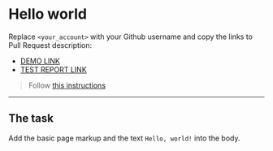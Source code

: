 # Hello world
Replace `<your_account>` with your Github username and copy the links to Pull Request description:
- [DEMO LINK](https://Kinderwagen.github.io/layout_hello-world/)
- [TEST REPORT LINK](https://Kinderwagen.github.io/layout_hello-world/report/html_report/)

> Follow [this instructions](https://mate-academy.github.io/layout_task-guideline/#how-to-solve-the-layout-tasks-on-github)
___

## The task 
Add the basic page markup and the text `Hello, world!` into the body.
